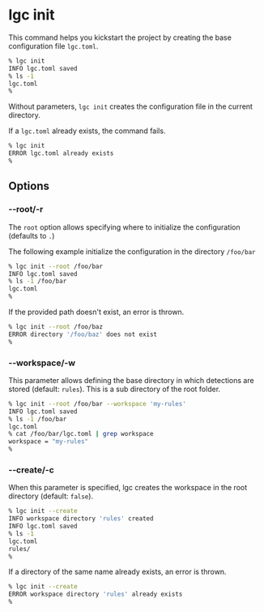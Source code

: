 # lgc init

This command helps you kickstart the project by creating the base configuration file `lgc.toml`.

```bash
% lgc init
INFO lgc.toml saved
% ls -1
lgc.toml
%
```

Without parameters, `lgc init` creates the configuration file in the current directory.

If a `lgc.toml` already exists, the command fails.

```bash
% lgc init
ERROR lgc.toml already exists
%
```

## Options

<!-- vale Google.Headings = NO -->

### --root/-r

<!-- vale Google.Headings = YES -->

The `root` option allows specifying where to initialize the configuration (defaults to `.`)

The following example initialize the configuration in the directory `/foo/bar`

```bash
% lgc init --root /foo/bar
INFO lgc.toml saved
% ls -1 /foo/bar
lgc.toml
%
```

If the provided path doesn't exist, an error is thrown.

```bash
% lgc init --root /foo/baz
ERROR directory '/foo/baz' does not exist
%
```

<!-- vale Google.Headings = NO -->

### --workspace/-w

<!-- vale Google.Headings = YES -->

This parameter allows defining the base directory in which detections are stored (default: `rules`). This is a sub directory of the root folder.

```bash
% lgc init --root /foo/bar --workspace 'my-rules'
INFO lgc.toml saved
% ls -1 /foo/bar
lgc.toml
% cat /foo/bar/lgc.toml | grep workspace
workspace = "my-rules"
%
```

<!-- vale Google.Headings = NO -->

### --create/-c

<!-- vale Google.Headings = YES -->

When this parameter is specified, lgc creates the workspace in the root directory (default: `false`).

```bash
% lgc init --create
INFO workspace directory 'rules' created
INFO lgc.toml saved
% ls -1
lgc.toml
rules/
%
```

If a directory of the same name already exists, an error is thrown.

```bash
% lgc init --create
ERROR workspace directory 'rules' already exists
%
```
